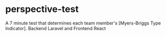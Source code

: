 # perspective-test
A 7 minute test that determines each team member's [Myers-Briggs Type Indicator]. Backend Laravel and Frontend React
